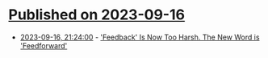 # [Published on 2023-09-16](index.md)

* [2023-09-16, 21:24:00](https://it.slashdot.org/story/23/09/16/1929234/feedback-is-now-too-harsh-the-new-word-is-feedforward?utm_source=rss1.0mainlinkanon&utm_medium=feed) - ['Feedback' Is Now Too Harsh. The New Word is 'Feedforward'](https://it.slashdot.org/story/23/09/16/1929234/feedback-is-now-too-harsh-the-new-word-is-feedforward?utm_source=rss1.0mainlinkanon&utm_medium=feed)
